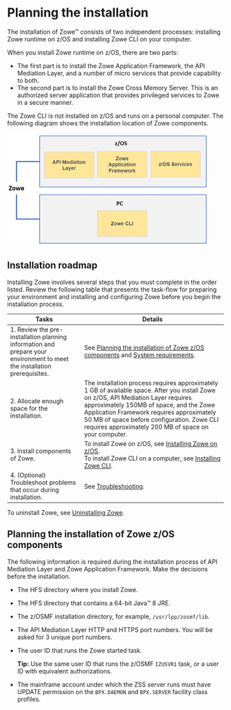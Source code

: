 # Planning the installation

The installation of Zowe&trade; consists of two independent processes: installing Zowe runtime on z/OS and installing Zowe CLI on your computer.

When you install Zowe runtime on z/OS, there are two parts:
- The first part is to install the Zowe Application Framework, the API Mediation Layer, and a number of micro services that provide capability to both.
- The second part is to install the Zowe Cross Memory Server. This is an authorized server application that provides privileged services to Zowe in a secure manner.

The Zowe CLI is not installed on z/OS and runs on a personal computer. The following diagram shows the installation location of Zowe components.

![Zowe installation overview](../images/common/zowe-install-location.png)

## Installation roadmap

Installing Zowe involves several steps that you must complete in the order listed. Review the following table that presents the task-flow for preparing your environment and installing and configuring Zowe before you begin the installation process.

Tasks | Details
---|---
1. Review the pre-installation planning information and prepare your environment to meet the installation prerequisites. | See [Planning the installation of Zowe z/OS components](#planning-the-installation-of-zowe-z-os-components) and [System requirements](systemrequirements.md).
2. Allocate enough space for the installation. |  The installation process requires approximately 1 GB of available space. After you install Zowe on z/OS, API Mediation Layer requires approximately 150MB of space, and the Zowe Application Framework requires approximately 50 MB of space before configuration. Zowe CLI requires approximately 200 MB of space on your computer.
3. Install components of Zowe. | To install Zowe on z/OS, see [Installing Zowe on z/OS](install-zos.md).<br/> To install Zowe CLI on a computer, see [Installing Zowe CLI](cli-installcli.md).
4. (Optional) Troubleshoot problems that occur during installation. | See [Troubleshooting](../troubleshoot/troubleshooting.md).

To uninstall Zowe, see [Uninstalling Zowe](uninstall.md).

## Planning the installation of Zowe z/OS components

The following information is required during the installation process of API Mediation Layer and Zowe Application Framework. Make the decisions before the installation.

- The HFS directory where you install Zowe.
- The HFS directory that contains a 64-bit Java™ 8 JRE.
- The z/OSMF installation directory, for example, `/usr/lpp/zosmf/lib`.
- The API Mediation Layer HTTP and HTTPS port numbers. You will be asked for 3 unique port numbers.
- The user ID that runs the Zowe started task.

    **Tip:** Use the same user ID that runs the z/OSMF `IZUSVR1` task, or a user ID with equivalent authorizations.

- The mainframe account under which the ZSS server runs must have UPDATE permission on the `BPX.DAEMON` and `BPX.SERVER` facility class profiles.
